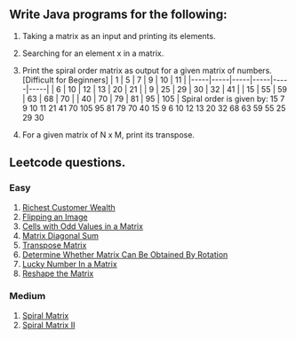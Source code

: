 ## Write Java programs for the following:

1. Taking a matrix as an input and printing its elements.
2. Searching for an element x in a matrix.
3. Print the spiral order matrix as output for a given matrix of numbers. [Difficult for Beginners]
    |  1  |  5  |  7  |  9  | 10  | 11  |
    |-----|-----|-----|-----|-----|-----|
    |  6  | 10  | 12  | 13  | 20  | 21  |
    |  9  | 25  | 29  | 30  | 32  | 41  |
    | 15  | 55  | 59  | 63  | 68  | 70  |
    | 40  | 70  | 79  | 81  | 95  | 105 |
Spiral order is given by: 15 7 9 10 11 21 41 70 105 95 81 79 70 40 15 9 6 10 12 13 20 32 68 63 59 55 25 29 30

4. For a given matrix of N x M, print its transpose.


## Leetcode questions.

### Easy
1. [Richest Customer Wealth](https://leetcode.com/problems/richest-customer-wealth/)
2. [Flipping an Image](https://leetcode.com/problems/flipping-an-image/)
3. [Cells with Odd Values in a Matrix](https://leetcode.com/problems/cells-with-odd-values-in-a-matrix/)
4. [Matrix Diagonal Sum](https://leetcode.com/problems/matrix-diagonal-sum/)
5. [Transpose Matrix](https://leetcode.com/problems/transpose-matrix/)
6. [Determine Whether Matrix Can Be Obtained By Rotation](https://leetcode.com/problems/determine-whether-matrix-can-be-obtained-by-rotation/)
7. [Lucky Number In a Matrix](https://leetcode.com/problems/lucky-numbers-in-a-matrix/)
8. [Reshape the Matrix](https://leetcode.com/problems/reshape-the-matrix/)

### Medium
1. [Spiral Matrix](https://leetcode.com/problems/spiral-matrix/)
2. [Spiral Matrix II](https://leetcode.com/problems/spiral-matrix-ii/)
